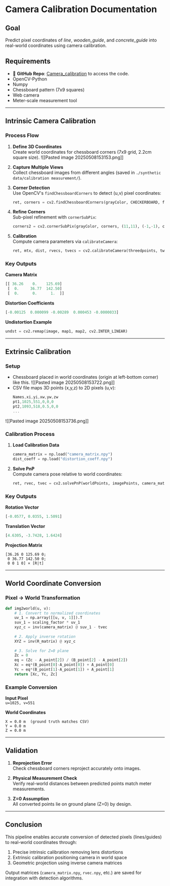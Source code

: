 # Camera Calibration Documentation

## Goal
Predict pixel coordinates of *line*, *wooden_guide*, and *concrete_guide* into real-world coordinates using camera calibration.

## Requirements
- 🔗 **GitHub Repo**: [Camera_calibration](git@github.com:miraitechnologies/sv_af_codes.git) to access the code.
- OpenCV-Python
- Numpy
- Chessboard pattern (7x9 squares)
- Web camera
- Meter-scale measurement tool

---

## Intrinsic Camera Calibration

### Process Flow
1. **Define 3D Coordinates**  
   Create world coordinates for chessboard corners (7x9 grid, 2.2cm square size).
![[Pasted image 20250508153153.png]]

3. **Capture Multiple Views**  
   Collect chessboard images from different angles (saved in `./synthetic data/calibration measurement/`).

4. **Corner Detection**  
   Use OpenCV's `findChessboardCorners` to detect (u,v) pixel coordinates:
   ```python
   ret, corners = cv2.findChessboardCorners(grayColor, CHECKERBOARD, flags)
   ```

5. **Refine Corners**  
   Sub-pixel refinement with `cornerSubPix`:
   ```python
   corners2 = cv2.cornerSubPix(grayColor, corners, (11,11), (-1,-1), criteria)
   ```

6. **Calibration**  
   Compute camera parameters via `calibrateCamera`:
   ```python
   ret, mtx, dist, rvecs, tvecs = cv2.calibrateCamera(threedpoints, twodpoints, gray.shape[::-1], None, None)
   ```

### Key Outputs
**Camera Matrix**  
```python
[[ 36.26    0.    125.69]
 [  0.     36.77  142.50]
 [  0.      0.      1.  ]]
```

**Distortion Coefficients**  
```python
[-0.00125  0.000099 -0.00289  0.000453 -0.0000033]
```

**Undistortion Example**  
```python
undst = cv2.remap(image, map1, map2, cv2.INTER_LINEAR)
```

---

## Extrinsic Calibration

### Setup
- Chessboard placed in world coordinates (origin at left-bottom corner) like this.
![[Pasted image 20250508153722.png]]
- CSV file maps 3D points (x,y,z) to 2D pixels (u,v):
  ```c
  Names,xi,yi,xw,yw,zw
  pt1,1025,551,0,0,0
  pt2,1093,518,0.5,0,0
  ...
  ```
![[Pasted image 20250508153736.png]]

### Calibration Process
1. **Load Calibration Data**  
   ```python
   camera_matrix = np.load("camera_matrix.npy")
   dist_coeff = np.load("distortion_coeff.npy")
   ```

2. **Solve PnP**  
   Compute camera pose relative to world coordinates:
   ```python
   ret, rvec, tvec = cv2.solvePnP(worldPoints, imagePoints, camera_matrix, dist_coeff)
   ```

### Key Outputs
**Rotation Vector**  
```python
[-0.0577, 0.0355, 1.5091]
```

**Translation Vector**  
```python
[4.6305, -3.7428, 1.6424]
```

**Projection Matrix**  
```
[36.26 0 125.69 0;
 0 36.77 142.50 0;
 0 0 1 0] × [R|t]
```

---

## World Coordinate Conversion

### Pixel → World Transformation
```python
def img2world(u, v):
    # 1. Convert to normalized coordinates
    uv_1 = np.array([[u, v, 1]]).T
    suv_1 = scaling_factor * uv_1
    xyz_c = inv(camera_matrix) @ suv_1 - tvec
    
    # 2. Apply inverse rotation
    XYZ = inv(R_matrix) @ xyz_c
    
    # 3. Solve for Z=0 plane
    Zc = 0
    eq = (Zc - A_point[2]) / (B_point[2] - A_point[2])
    Xc = eq*(B_point[0]-A_point[0]) + A_point[0]
    Yc = eq*(B_point[1]-A_point[1]) + A_point[1]
    return [Xc, Yc, Zc]
```

### Example Conversion

**Input Pixel**  
`u=1025, v=551`

**World Coordinates**  
```
X = 0.0 m  (ground truth matches CSV)
Y = 0.0 m
Z = 0.0 m
```

---

## Validation
1. **Reprojection Error**  
   Check chessboard corners reproject accurately onto images.

2. **Physical Measurement Check**  
   Verify real-world distances between predicted points match meter measurements.

3. **Z=0 Assumption**  
   All converted points lie on ground plane (Z=0) by design.

---

## Conclusion
This pipeline enables accurate conversion of detected pixels (lines/guides) to real-world coordinates through:
1. Precise intrinsic calibration removing lens distortions
2. Extrinsic calibration positioning camera in world space
3. Geometric projection using inverse camera matrices

Output matrices (`camera_matrix.npy`, `rvec.npy`, etc.) are saved for integration with detection algorithms.